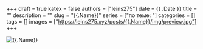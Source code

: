 +++ 
draft = true
katex = false
authors = ["leins275"]
date = {{ .Date }}
title = ""
description = ""
slug = "{{.Name}}"
series = ["по теме: "]
categories = []
tags = []
images = ["https://leins275.xyz/posts/{{.Name}}/img/preview.jpg"]
+++

![{{.Name}}](img/preview.JPG)
